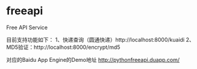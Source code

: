 freeapi
=======

Free API Service

目前支持功能如下：
1、快递查询（圆通快递）http://localhost:8000/kuaidi
2、MD5验证：http://localhost:8000/encrypt/md5


对应的Baidu App Engine的Demo地址
http://pythonfreeapi.duapp.com/
